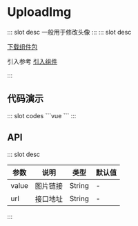 # UploadImg

<ContainerBox title="介绍">
::: slot desc
一般用于修改头像
:::
</ContainerBox>

<ContainerBox title="下载并引入">
::: slot desc

[下载组件包](https://gitee.com/lengyibai/component-package/raw/master/LibUploadImg.zip)

引入参考 [引入组件](/Components/Base/start.html#引入组件)

:::
</ContainerBox>

## 代码演示

<ContainerBox title="基础用法">
<div class="demoBox">
<Dynamic-UploadImg-demo-index />
</div>

<ShowCode>
::: slot codes
```vue
<template>
  <LiBUploadImg url="/upload" v-model="img_url" />
</template>
<script>
export default {
  data() {
    return {
      img_url: "http://lengyibai.gitee.io/img-bed/img/lyb.png",
    };
  },
  watch: {
    img_url(v) {
      console.log(v);
    },
  },
};
</script>
```
:::
</ShowCode>
</ContainerBox>

## API

<ContainerBox title="Props">
::: slot desc

| 参数  | 说明     | 类型   | 默认值 |
| ----- | -------- | ------ | ------ |
| value | 图片链接 | String | -      |
| url   | 接口地址 | String | -      |

:::
</ContainerBox>
